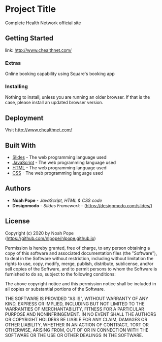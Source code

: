 # Project Title

Complete Health Network official site

## Getting Started

link: http://www.chealthnet.com/ 

### Extras

Online booking capability using Square's booking app

### Installing

Nothing to install, unless you are running an older browser.  If that is the case, please install an updated browser version.

## Deployment

Visit http://www.chealthnet.com/ 

## Built With

* [Slides](http://www.chealthnet.com/ ) - The web programming language used
* [JavaScript](https://developer.mozilla.org/en-US/docs/Web/JavaScript) - The web programming language used
* [HTML](https://developer.mozilla.org/en-US/docs/Web/HTML) - The web programming language used
* [CSS](https://developer.mozilla.org/en-US/docs/Web/CSS) - The web programming language used

## Authors

* **Noah Pope** - *JavaScript, HTML & CSS code*
* **Designmodo** - *Slides Framework* - (https://designmodo.com/slides/)

## License

Copyright (c) 2020 by Noah Pope (https://github.com/nlpope/nlpope.github.io)

Permission is hereby granted, free of charge, to any person obtaining a copy of this software and associated documentation files (the "Software"), to deal in the Software without restriction, including without limitation the rights to use, copy, modify, merge, publish, distribute, sublicense, and/or sell copies of the Software, and to permit persons to whom the Software is furnished to do so, subject to the following conditions:

The above copyright notice and this permission notice shall be included in all copies or substantial portions of the Software.

THE SOFTWARE IS PROVIDED "AS IS", WITHOUT WARRANTY OF ANY KIND, EXPRESS OR IMPLIED, INCLUDING BUT NOT LIMITED TO THE WARRANTIES OF MERCHANTABILITY, FITNESS FOR A PARTICULAR PURPOSE AND NONINFRINGEMENT. IN NO EVENT SHALL THE AUTHORS OR COPYRIGHT HOLDERS BE LIABLE FOR ANY CLAIM, DAMAGES OR OTHER LIABILITY, WHETHER IN AN ACTION OF CONTRACT, TORT OR OTHERWISE, ARISING FROM, OUT OF OR IN CONNECTION WITH THE SOFTWARE OR THE USE OR OTHER DEALINGS IN THE SOFTWARE.
